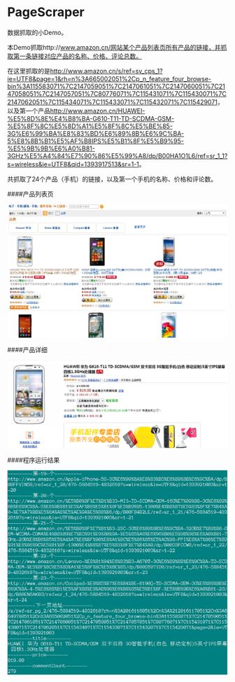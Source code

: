 PageScraper
===========

数据抓取的小Demo。

本Demo抓取http://www.amazon.cn/网站某个产品列表页所有产品的链接，并抓取第一条链接对应产品的名称、价格、评论总数。

在这里抓取的是<http://www.amazon.cn/s/ref=sv_cps_1?ie=UTF8&page=1&rh=n%3A665002051%2Cp_n_feature_four_browse-bin%3A115583071%7C2147059051%7C2147061051%7C2147060051%7C2147058051%7C2147057051%7C80776071%7C115431071%7C115430071%7C2147062051%7C115434071%7C115433071%7C115432071%7C115429071>，以及第一个产品<http://www.amazon.cn/HUAWEI-%E5%8D%8E%E4%B8%BA-G610-T11-TD-SCDMA-GSM-%E5%8F%8C%E5%8D%A1%E5%8F%8C%E5%BE%85-3G%E6%99%BA%E8%83%BD%E6%89%8B%E6%9C%BA-5%E8%8B%B1%E5%AF%B8IPS%E5%B1%8F%E5%B9%95-%E5%9B%9B%E6%A0%B81-3GHz%E5%A4%84%E7%90%86%E5%99%A8/dp/B00HA1O1L6/ref=sr_1_1?s=wireless&ie=UTF8&qid=1393917513&sr=1-1>。

共抓取了24个产品（手机）的链接，以及第一个手机的名称、价格和评论数。

####产品列表页

![products](/images/products.png "products")

####产品详细

![phone](/images/phone.png "phone")

####程序运行结果

![result](/images/result.png "result")
